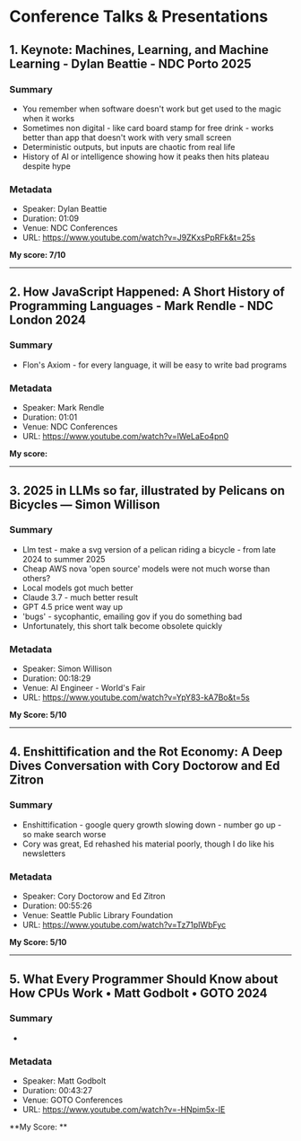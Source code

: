 # Conference Talks & Presentations

## 1. Keynote: Machines, Learning, and Machine Learning - Dylan Beattie - NDC Porto 2025

### Summary
- You remember when software doesn't work but get used to the magic when it works
- Sometimes non digital - like card board stamp for free drink - works better than app that doesn't work with very small screen
- Deterministic outputs, but inputs are chaotic from real life
- History of AI or intelligence showing how it peaks then hits plateau despite hype

### Metadata
- Speaker: Dylan Beattie
- Duration: 01:09
- Venue: NDC Conferences
- URL: https://www.youtube.com/watch?v=J9ZKxsPpRFk&t=25s

**My score: 7/10**

---

## 2. How JavaScript Happened: A Short History of Programming Languages - Mark Rendle - NDC London 2024

### Summary
- Flon's Axiom - for every language, it will be easy to write bad programs

### Metadata
- Speaker: Mark Rendle
- Duration: 01:01
- Venue: NDC Conferences
- URL: https://www.youtube.com/watch?v=lWeLaEo4pn0

**My score:** 

---

## 3. 2025 in LLMs so far, illustrated by Pelicans on Bicycles — Simon Willison

### Summary
- Llm test - make a svg version of a pelican riding a bicycle - from late 2024 to summer 2025
- Cheap AWS nova 'open source' models were not much worse than others?
- Local models got much better
- Claude 3.7 - much better result
- GPT 4.5 price went way up
- 'bugs' - sycophantic, emailing gov if you do something bad
- Unfortunately, this short talk become obsolete quickly

### Metadata
- Speaker: Simon Willison
- Duration: 00:18:29
- Venue: AI Engineer - World's Fair
- URL: https://www.youtube.com/watch?v=YpY83-kA7Bo&t=5s

**My Score: 5/10**

---

## 4. Enshittification and the Rot Economy: A Deep Dives Conversation with Cory Doctorow and Ed Zitron

### Summary
- Enshittification - google query growth slowing down - number go up - so make search worse
- Cory was great, Ed rehashed his material poorly, though I do like his newsletters

### Metadata
- Speaker: Cory Doctorow and Ed Zitron
- Duration: 00:55:26
- Venue: Seattle Public Library Foundation
- URL: https://www.youtube.com/watch?v=Tz71pIWbFyc

**My Score: 5/10**

---

## 5. What Every Programmer Should Know about How CPUs Work • Matt Godbolt • GOTO 2024

### Summary
- 

### Metadata
- Speaker: Matt Godbolt
- Duration: 00:43:27
- Venue: GOTO Conferences
- URL: https://www.youtube.com/watch?v=-HNpim5x-IE

**My Score: **

